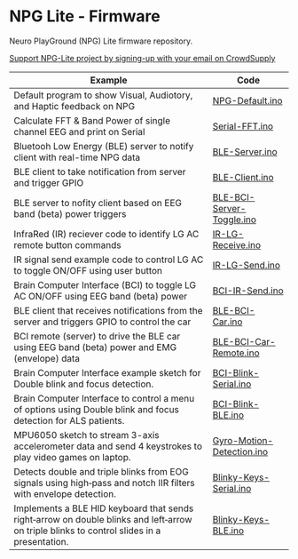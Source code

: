 # NPG Lite - Firmware

Neuro PlayGround (NPG) Lite firmware repository.

[Support NPG-Lite project by signing-up with your email on CrowdSupply](https://www.crowdsupply.com/upside-down-labs/neuro-playground-lite)

| Example | Code |
| ------- | ---- |
| Default program to show Visual, Audiotory, and Haptic feedback on NPG| [NPG-Default.ino](NPG-Default/NPG-Default.ino) |
| Calculate FFT & Band Power of single channel EEG and print on Serial | [Serial-FFT.ino](Serial-FFT/Serial-FFT.ino) |
| Bluetooh Low Energy (BLE) server to notify client with real-time NPG data | [BLE-Server.ino](BLE-Server/BLE-Server.ino) |
| BLE client to take notification from server and trigger GPIO | [BLE-Client.ino](BLE-Client/BLE-Client.ino) |
| BLE server to nofity client based on EEG band (beta) power triggers | [BLE-BCI-Server-Toggle.ino](BLE-BCI-Server-Toggle/BLE-BCI-Server-Toggle.ino) |
| InfraRed (IR) reciever code to identify LG AC remote button commands | [IR-LG-Receive.ino](IR-LG-Receive/IR-LG-Receive.ino) |
| IR signal send example code to control LG AC to toggle ON/OFF using user button | [IR-LG-Send.ino](IR-LG-Send/IR-LG-Send.ino) |
| Brain Computer Interface (BCI) to toggle LG AC ON/OFF using EEG band (beta) power | [BCI-IR-Send.ino](BCI-IR-Send/BCI-IR-Send.ino) |
| BLE client that receives notifications from the server and triggers GPIO to control the car | [BLE-BCI-Car.ino](BLE-BCI-Car/BLE-BCI-Car.ino) |
| BCI remote (server) to drive the BLE car using EEG band (beta) power and EMG (envelope) data | [BLE-BCI-Car-Remote.ino](BLE-BCI-Car-Remote/BLE-BCI-Car-Remote.ino) |
| Brain Computer Interface example sketch for Double blink and focus detection. | [BCI-Blink-Serial.ino](BCI-Blink-Serial/BCI-Blink-Serial.ino) |
| Brain Computer Interface to control a menu of options using Double blink and focus detection for ALS patients. | [BCI-Blink-BLE.ino](BCI-Blink-BLE/BCI-Blink-BLE.ino) |
| MPU6050 sketch to stream 3-axis accelerometer data and send 4 keystrokes to play video games on laptop. | [Gyro-Motion-Detection.ino](Gyro-Motion-Detection/Gyro-Motion-Detection.ino) |
| Detects double and triple blinks from EOG signals using high‑pass and notch IIR filters with envelope detection. | [Blinky-Keys-Serial.ino](Blinky-Keys-Serial/Blinky-Keys-Serial.ino) |
| Implements a BLE HID keyboard that sends right‑arrow on double blinks and left‑arrow on triple blinks to control slides in a presentation.| [Blinky-Keys-BLE.ino](Blinky-Keys-BLE/Blinky-Keys-BLE.ino) |


